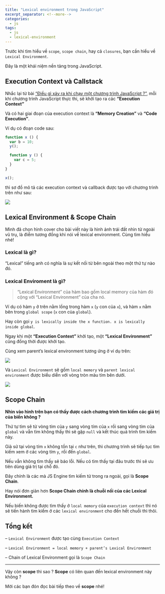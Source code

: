 ```yaml
---
title: "Lexical environment trong JavaScript"
excerpt_separator: <!--more-->
categories:
  - js
tags:
  - js
  - lexical-environment
---
```


Trước khi tìm hiểu về `scope`, `scope chain`, hay cả `closures`, bạn cần hiểu về `Lexical Environment`.

Đây là một khái niệm nền tảng trong JavaScript.

## Execution Context và Callstack
Nhắc lại từ bài [“Điều gì xảy ra khi chạy một chương trình JavaScript ?”](https://beautyoncode.com/dieu-gi-xay-ra-khi-chay-mot-chuong-trinh-javascript/https://beautyoncode.com/dieu-gi-xay-ra-khi-chay-mot-chuong-trinh-javascript/), mỗi khi chương trình JavaScript thực thi, sẽ khởi tạo ra các **“Execution Context”**

Và có hai giai đoạn của execution context là **“Memory Creation”** và **“Code Execution”**.

Ví dụ có đoạn code sau:

```js
function x () {
  var b = 10;
  y();

  function y () {
    var c = 5;
  }
}

x();
```

thì sơ đồ mô tả các execution context và callback được tạo với chương trình trên như sau:

![](/assets/images/2022/11/2022-11-03-lexical-environment-trong-javascript-1.webp)

## Lexical Environment & Scope Chain

Mình đã chọn hình cover cho bài viết này là hình ảnh trái đất nhìn từ ngoài vũ trụ, là điểm tương đồng khi nói về lexical environment. Cùng tìm hiểu nhé!

### Lexical là gì?

“Lexical” tiếng anh có nghĩa là sự kết nối từ bên ngoài theo một thứ tự nào đó.

### Lexical Enviroment là gì?

> “Lexical Environment” của hàm bao gồm local memory của hàm đó cộng với “Lexical Environment” của cha nó.

Ví dụ có hàm `y` ở trên nằm lồng trong hàm `x` (`y` con của `x`), và hàm `x` nằm bên trong `global scope` (`x` con của `global`). 

Hay còn gọi `y is lexically inside the x function. x is lexically inside global`. 

Ngay khi một **“Execution Context”** khởi tạo, một **“Lexical Environment”** cũng đồng thời được khởi tạo.

Cùng xem parent’s lexical environment tương ứng ở ví dụ trên:

![](/assets/images/2022/11/2022-11-03-lexical-environment-trong-javascript-2.webp)

Và `Lexical Environment` sẽ gồm `local memory` và `parent lexical environment` được biểu diễn với vòng tròn màu tím bên dưới.

![](/assets/images/2022/11/2022-11-03-lexical-environment-trong-javascript-3.webp)

## Scope Chain

**Nhìn vào hình trên bạn có thấy được cách chương trình tìm kiếm các giá trị của biến không ?**

Thứ tự tìm sẽ từ vòng tím của `y` sang vòng tím của `x` rồi sang vòng tím của `global` và vẫn tìm không thấy thì sẽ gặp `null` và kết thúc quá trình tìm kiếm này.

Giả sử tại vòng tím `x` không tồn tại `c` như trên, thì chương trình sẽ tiếp tục tìm kiếm xem ở các vòng tím `y`, rồi đến `global`.

Nếu vẫn không tìm thấy sẽ báo lỗi. Nếu có tìm thấy tại đâu trước thì sẽ ưu tiên dùng giá trị tại chỗ đó.

Đây chính là các mà JS Engine tìm kiếm từ trong ra ngoài, gọi là **Scope Chain**.

Hay nói đơn giản hơn **Scope Chain chính là chuỗi nối của các Lexical Environment.**

Nếu biến không được tìm thấy ở `local memory` của `execution context` thì nó sẽ tiến hành tìm kiểm ở các `lexical environment` cho đến hết chuỗi thì thôi.

## Tổng kết

– `Lexical Environment` được tạo cùng `Execution Context`

– `Lexical Environment = local memory + parent’s Lexical Environment`

– Chain of Lexical Environment gọi là `Scope Chain`

 ---

Vậy còn **scope** thì sao ? **Scope** có liên quan đến lexical environment này không ? 

Mời các bạn đón đọc bài tiếp theo về **scope** nhé!

